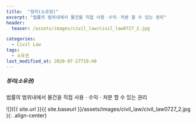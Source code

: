 ```yaml
---
title:  "정리(소유권)"
excerpt: "법률의 범위내에서 물건을 직접 사용ㆍ수익ㆍ처분 할 수 있는 권리"
header:
  teaser: /assets/images/civil_law/civil_law0727_2.jpg

categories:
  - Civil Law
tags:
  - 소유권
last_modified_at: 2020-07-27T18:40
---
```


##### 정리(소유권)  
법률의 범위내에서 물건을 직접 사용ㆍ수익ㆍ처분 할 수 있는 권리  

![]({{ site.url }}{{ site.baseurl }}/assets/images/civil_law/civil_law0727_2.jpg   ){: .align-center} 

